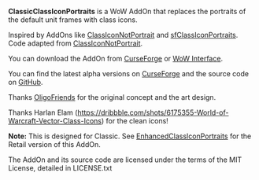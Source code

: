﻿**ClassicClassIconPortraits** is a WoW AddOn that replaces the portraits of the default unit frames with class icons.

Inspired by AddOns like [ClassIconNotPortrait](https://wow.curseforge.com/projects/classiconnotportrait) and [sfClassIconPortraits](https://www.wowinterface.com/downloads/info23852-sfClassIconPortraits.html). Code adapted from [ClassIconNotPortrait](https://wow.curseforge.com/projects/classiconnotportrait).

You can download the AddOn from [CurseForge](https://www.curseforge.com/wow/addons/classicclassiconportraits) or [WoW Interface](https://www.wowinterface.com/downloads/info25299-ClassicClassIconPortraits.html).

You can find the latest alpha versions on [CurseForge](https://www.curseforge.com/wow/addons/classicclassiconportraits) and the source code on [GitHub](https://github.com/Choonster-WoW-AddOns/ClassicClassIconPortraits).

Thanks [OligoFriends](https://www.wowinterface.com/forums/member.php?u=249441) for the original concept and the art design.

Thanks Harlan Elam (https://dribbble.com/shots/6175355-World-of-Warcraft-Vector-Class-Icons) for the clean icons!

**Note:** This is designed for Classic. See [EnhancedClassIconPortraits](https://github.com/Choonster-WoW-AddOns/EnhancedClassIconPortraits) for the Retail version of this AddOn.

The AddOn and its source code are licensed under the terms of the MIT License, detailed in LICENSE.txt
